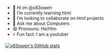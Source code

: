 - 👋 Hi im @x83owen
- 🌱 I’m currently learning html
- 👯 I’m looking to collaborate on html projects
- 💬 Ask me about Computers
- 😄 Pronouns: He/Him
- ⚡ Fun fact: I am a youtuber







[![x83owen's GitHub stats](https://github-readme-stats.vercel.app/api?username=x83owen)](https://github.com/anuraghazra/github-readme-stats)
